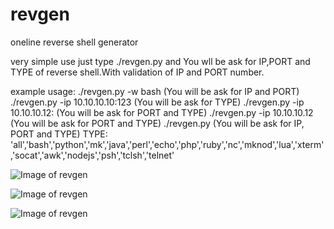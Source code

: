 # revgen
oneline reverse shell generator

very simple use just type ./revgen.py and You wll be ask for IP,PORT and TYPE of reverse shell.With validation of IP and PORT number.

example usage:
./revgen.py -w bash (You will be ask for IP and PORT)
./revgen.py -ip 10.10.10.10:123 (You will be ask for TYPE)
./revgen.py -ip 10.10.10.12: (You will be ask for PORT and TYPE)
./revgen.py -ip 10.10.10.12  (You will be ask for PORT and TYPE)
./revgen.py (You will be ask for IP, PORT and TYPE)
TYPE:
'all','bash','python','mk','java','perl','echo','php','ruby','nc','mknod','lua','xterm','socat','awk','nodejs','psh','tclsh','telnet'

![Image of revgen](https://i.ibb.co/wJtHFLN/ravgen-help.png)

![Image of revgen](https://i.ibb.co/XDkP97t/revgen.png)

![Image of revgen](https://i.ibb.co/Dk2Hjtv/revgen2.png)

